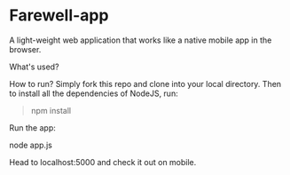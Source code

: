 # Farewell-app
A light-weight web application that works like a native mobile app in the browser.


What's used?


How to run?
Simply fork this repo and clone into your local directory.
Then to install all the dependencies of NodeJS, run:

>npm install

Run the app:

node app.js

Head to localhost:5000 and check it out on mobile.
